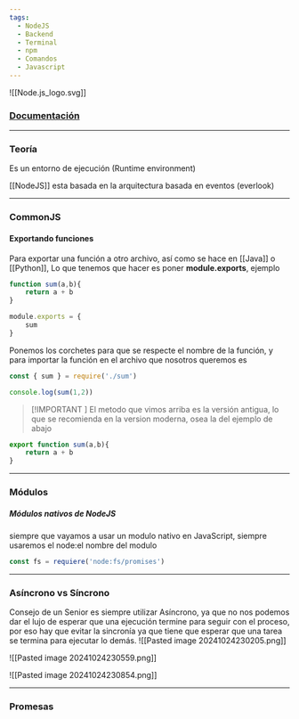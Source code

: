 ```yaml
---
tags:
  - NodeJS
  - Backend
  - Terminal
  - npm
  - Comandos
  - Javascript
---
```

![[Node.js_logo.svg]]
### [Documentación](https://nodejs.org/docs/latest/api/)

---
### Teoría
Es un entorno de ejecución (Runtime environment) 

[[NodeJS]] esta basada en la arquitectura basada en eventos (everlook)



---
### CommonJS

#### Exportando funciones
Para exportar una función a otro archivo, así como se hace en [[Java]] o [[Python]], Lo que tenemos que hacer es poner **module.exports**, ejemplo
```Javascript
function sum(a,b){
	return a + b
}

module.exports = {
	sum
}
```
Ponemos los corchetes para que se respecte el nombre de la función, y para importar la función en el archivo que nosotros queremos es
```Javascript
const { sum } = require('./sum')

console.log(sum(1,2))
```

> [!IMPORTANT ] 
> El metodo que vimos arriba es la versión antigua, lo que se recomienda en la version moderna, osea la del ejemplo de abajo

```Javascript
export function sum(a,b){
	return a + b
}
```



---
### Módulos

##### Módulos nativos de NodeJS
siempre que vayamos a usar un modulo nativo en JavaScript, siempre usaremos el node:el nombre del modulo

```javascript
const fs = requiere('node:fs/promises')
```



---
### Asíncrono vs Síncrono 

Consejo de un Senior es siempre utilizar Asíncrono, ya que no nos podemos dar el lujo de esperar que una ejecución termine para seguir con el proceso, por eso hay que evitar la sincronía ya que tiene que esperar que una tarea se termina para ejecutar lo demás. 
![[Pasted image 20241024230205.png]]

![[Pasted image 20241024230559.png]]

![[Pasted image 20241024230854.png]]

---
### Promesas

